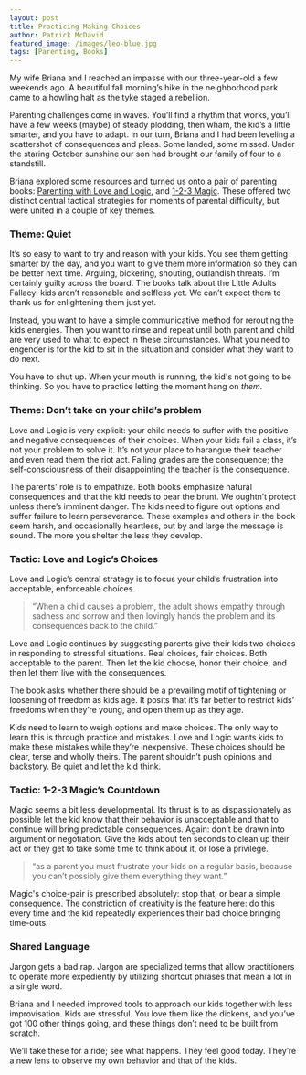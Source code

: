 ```yaml
---
layout: post
title: Practicing Making Choices
author: Patrick McDavid
featured_image: /images/leo-blue.jpg
tags: [Parenting, Books]
---
```


My wife Briana and I reached an impasse with our three-year-old a few weekends ago. A beautiful fall morning’s hike in the neighborhood park came to a howling halt as the tyke staged a rebellion.

Parenting challenges come in waves. You’ll find a rhythm that works, you’ll have a few weeks (maybe) of steady plodding, then wham, the kid’s a little smarter, and you have to adapt. In our turn, Briana and I had been leveling a scattershot of consequences and pleas. Some landed, some missed. Under the staring October sunshine our son had brought our family of four to a standstill. 

Briana explored some resources and turned us onto a pair of parenting books: [Parenting with Love and Logic](https://www.loveandlogic.com/parenting-with-love-and-logic), and [1-2-3 Magic](https://www.123magic.com/). These offered two distinct central tactical strategies for moments of parental difficulty, but were united in a couple of key themes. 

### Theme: Quiet
It’s so easy to want to try and reason with your kids. You see them getting smarter by the day, and you want to give them more information so they can be better next time. Arguing, bickering, shouting, outlandish threats. I’m certainly guilty across the board. The books talk about the Little Adults Fallacy: kids aren’t reasonable and selfless yet. We can’t expect them to thank us for enlightening them just yet. 

Instead, you want to have a simple communicative method for rerouting the kids energies. Then you want to rinse and repeat until both parent and child are very used to what to expect in these circumstances. What you need to engender is for the kid to sit in the situation and consider what they want to do next. 

You have to shut up. When your mouth is running, the kid's not going to be thinking. So you have to practice letting the moment hang on *them*.

### Theme: Don’t take on your child’s problem
Love and Logic is very explicit: your child needs to suffer with the positive and negative consequences of their choices. When your kids fail a class, it’s not your problem to solve it. It’s not your place to harangue their teacher and even read them the riot act. Failing grades are the consequence; the self-consciousness of their disappointing the teacher is the consequence. 

The parents' role is to empathize. Both books emphasize natural consequences and that the kid needs to bear the brunt. We oughtn’t protect unless there’s imminent danger. The kids need to figure out options and suffer failure to learn perseverance. These examples and others in the book seem harsh, and occasionally heartless, but by and large the message is sound. The more you shelter the less they develop.

### Tactic: Love and Logic’s Choices
Love and Logic’s central strategy is to focus your child’s frustration into acceptable, enforceable choices. 

> “When a child causes a problem, the adult shows empathy through sadness and sorrow and then lovingly hands the problem and its consequences back to the child.”

Love and Logic continues by suggesting parents give their kids two choices in responding to stressful situations. Real choices, fair choices. Both acceptable to the parent. Then let the kid choose, honor their choice, and then let them live with the consequences. 

The book asks whether there should be a prevailing motif of tightening or loosening of freedom as kids age. It posits that it’s far better to restrict kids’ freedoms when they’re young, and open them up as they age.

Kids need to learn to weigh options and make choices. The only way to learn this is through practice and mistakes. Love and Logic wants kids to make these mistakes while they’re inexpensive. These choices should be clear, terse and wholly theirs. The parent shouldn’t push opinions and backstory. Be quiet and let the kid think. 

### Tactic: 1-2-3 Magic’s Countdown
Magic seems a bit less developmental. Its thrust is to as dispassionately as possible let the kid know that their behavior is unacceptable and that to continue will bring predictable consequences. Again: don’t be drawn into argument or negotiation. Give the kids about ten seconds to clean up their act or they get to take some time to think about it, or lose a privilege. 

> “as a parent you must frustrate your kids on a regular basis, because you can’t possibly give them everything they want.”

Magic's choice-pair is prescribed absolutely: stop that, or bear a simple consequence. The constriction of creativity is the feature here: do this every time and the kid repeatedly experiences their bad choice bringing time-outs.

### Shared Language
Jargon gets a bad rap. Jargon are specialized terms that allow practitioners to operate more expediently by utilizing shortcut phrases that mean a lot in a single word. 

Briana and I needed improved tools to approach our kids together with less improvisation. Kids are stressful. You love them like the dickens, and you’ve got 100 other things going, and these things don’t need to be built from scratch. 

We’ll take these for a ride; see what happens. They feel good today. They’re a new lens to observe my own behavior and that of the kids. 